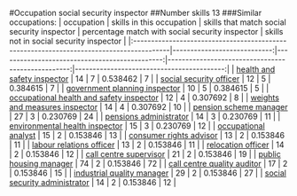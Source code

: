 #Occupation social security inspector
##Number skills 13
###Similar occupations:
| occupation                                                                              |   skills in this occupation |   skills that match social security inspector |   percentage match with social security inspector |   skills not in social security inspector |
|:----------------------------------------------------------------------------------------|----------------------------:|----------------------------------------------:|--------------------------------------------------:|------------------------------------------:|
| [health and safety inspector](health_and_safety_inspector.md)                           |                          14 |                                             7 |                                          0.538462 |                                         7 |
| [social security officer](social_security_officer.md)                                   |                          12 |                                             5 |                                          0.384615 |                                         7 |
| [government planning inspector](government_planning_inspector.md)                       |                          10 |                                             5 |                                          0.384615 |                                         5 |
| [occupational health and safety inspector](occupational_health_and_safety_inspector.md) |                          12 |                                             4 |                                          0.307692 |                                         8 |
| [weights and measures inspector](weights_and_measures_inspector.md)                     |                          14 |                                             4 |                                          0.307692 |                                        10 |
| [pension scheme manager](pension_scheme_manager.md)                                     |                          27 |                                             3 |                                          0.230769 |                                        24 |
| [pensions administrator](pensions_administrator.md)                                     |                          14 |                                             3 |                                          0.230769 |                                        11 |
| [environmental health inspector](environmental_health_inspector.md)                     |                          15 |                                             3 |                                          0.230769 |                                        12 |
| [occupational analyst](occupational_analyst.md)                                         |                          15 |                                             2 |                                          0.153846 |                                        13 |
| [consumer rights advisor](consumer_rights_advisor.md)                                   |                          13 |                                             2 |                                          0.153846 |                                        11 |
| [labour relations officer](labour_relations_officer.md)                                 |                          13 |                                             2 |                                          0.153846 |                                        11 |
| [relocation officer](relocation_officer.md)                                             |                          14 |                                             2 |                                          0.153846 |                                        12 |
| [call centre supervisor](call_centre_supervisor.md)                                     |                          21 |                                             2 |                                          0.153846 |                                        19 |
| [public housing manager](public_housing_manager.md)                                     |                          74 |                                             2 |                                          0.153846 |                                        72 |
| [call centre quality auditor](call_centre_quality_auditor.md)                           |                          17 |                                             2 |                                          0.153846 |                                        15 |
| [industrial quality manager](industrial_quality_manager.md)                             |                          29 |                                             2 |                                          0.153846 |                                        27 |
| [social security administrator](social_security_administrator.md)                       |                          14 |                                             2 |                                          0.153846 |                                        12 |
